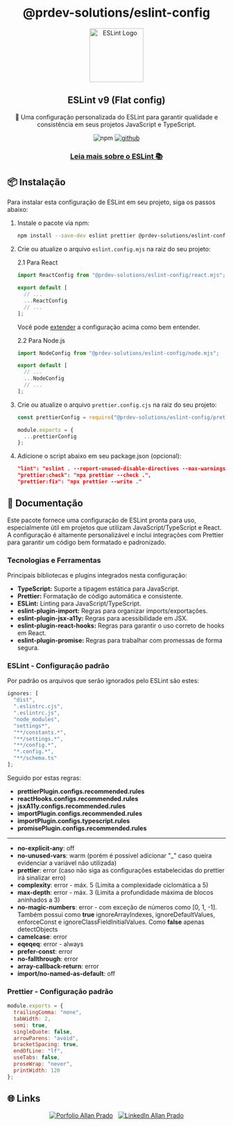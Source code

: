 <h1 align="center">@prdev-solutions/eslint-config</h1>

<p align="center">
  <img src="https://upload.wikimedia.org/wikipedia/commons/e/e3/ESLint_logo.svg" alt="ESLint Logo" width="124" height="124">
</p>

<h2 align="center">ESLint v9 (Flat config)</h2>

<p align="center"> 🚀 Uma configuração personalizada do ESLint para garantir qualidade e consistência em seus projetos JavaScript e TypeScript.</p>

<p align="center">
  <img alt="npm" src="https://img.shields.io/npm/v/@prdev-solutions/eslint-config?style=for-the-badge"/>
  <a href="https://github.com/LanPRD">
    <img alt='github' src="https://img.shields.io/badge/GitHub-100000?style=for-the-badge&logo=github&logoColor=white"/>
  </a>
</p>

<h3 align="center">
  <a href="https://eslint.org/docs/latest/user-guide/getting-started"> Leia mais sobre o ESLint 📚</a>
</h3>

<!-- INSTALLATION -->

## 📦 Instalação

Para instalar esta configuração de ESLint em seu projeto, siga os passos abaixo:

1. Instale o pacote via npm:

   ```bash
   npm install --save-dev eslint prettier @prdev-solutions/eslint-config
   ```

2. Crie ou atualize o arquivo `eslint.config.mjs` na raiz do seu projeto:

   2.1 Para React

   ```javascript
   import ReactConfig from "@prdev-solutions/eslint-config/react.mjs";

   export default [
     // ...
     ...ReactConfig
     // ...
   ];
   ```

   Você pode [extender](https://eslint.org/docs/latest/extend/shareable-configs#overriding-settings-from-shareable-configs) a configuração acima como bem entender.

   2.2 Para Node.js

   ```javascript
   import NodeConfig from "@prdev-solutions/eslint-config/node.mjs";

   export default [
     // ...
     ...NodeConfig
     // ...
   ];
   ```

3. Crie ou atualize o arquivo `prettier.config.cjs` na raiz do seu projeto:

   ```javascript
   const prettierConfig = require("@prdev-solutions/eslint-config/prettier.cjs");

   module.exports = {
     ...prettierConfig
   };
   ```

4. Adicione o script abaixo em seu package.json (opcional):

   ```json
   "lint": "eslint . --report-unused-disable-directives --max-warnings 0",
   "prettier:check": "npx prettier --check .",
   "prettier:fix": "npx prettier --write ."
   ```

<!-- DOCUMENTATION -->

## 📄 Documentação

Este pacote fornece uma configuração de ESLint pronta para uso, especialmente útil em projetos que utilizam JavaScript/TypeScript e React. A configuração é altamente personalizável e inclui integrações com Prettier para garantir um código bem formatado e padronizado.

### Tecnologias e Ferramentas

Principais bibliotecas e plugins integrados nesta configuração:

- **TypeScript:** Suporte a tipagem estática para JavaScript.
- **Prettier:** Formatação de código automática e consistente.
- **ESLint:** Linting para JavaScript/TypeScript.
- **eslint-plugin-import:** Regras para organizar imports/exportações.
- **eslint-plugin-jsx-a11y:** Regras para acessibilidade em JSX.
- **eslint-plugin-react-hooks:** Regras para garantir o uso correto de hooks em React.
- **eslint-plugin-promise:** Regras para trabalhar com promessas de forma segura.

### ESLint - Configuração padrão

Por padrão os arquivos que serão ignorados pelo ESLint são estes:

```javascript
ignores: [
  "dist",
  ".eslintrc.cjs",
  ".eslintrc.js",
  "node_modules",
  "settings*",
  "**/constants.*",
  "**/settings.*",
  "**/config.*",
  "*.config.*",
  "**/schema.ts"
];
```

Seguido por estas regras:

- **prettierPlugin.configs.recommended.rules**
- **reactHooks.configs.recommended.rules**
- **jsxA11y.configs.recommended.rules**
- **importPlugin.configs.recommended.rules**
- **importPlugin.configs.typescript.rules**
- **promisePlugin.configs.recommended.rules**

---

- **no-explicit-any**: off
- **no-unused-vars**: warm (porém é possível adicionar "\_" caso queira evidenciar a variável não utilizada)
- **prettier**: error (caso não siga as configurações estabelecidas do prettier irá sinalizar erro)
- **complexity**: error - máx. 5 (Limita a complexidade ciclomática a 5)
- **max-depth**: error - máx. 3 (Limita a profundidade máxima de blocos aninhados a 3)
- **no-magic-numbers**: error - com exceção de números como [0, 1, -1]. Também possui como **true** ignoreArrayIndexes, ignoreDefaultValues, enforceConst e ignoreClassFieldInitialValues. Como **false** apenas detectObjects
- **camelcase**: error
- **eqeqeq**: error - always
- **prefer-const**: error
- **no-fallthrough**: error
- **array-callback-return**: error
- **import/no-named-as-default**: off

### Prettier - Configuração padrão

```javascript
module.exports = {
  trailingComma: "none",
  tabWidth: 2,
  semi: true,
  singleQuote: false,
  arrowParens: "avoid",
  bracketSpacing: true,
  endOfLine: "lf",
  useTabs: false,
  proseWrap: "never",
  printWidth: 120
};
```

<!-- CONTACT -->

## 🌐 Links

<p align="center">
  <a href="https://portfolio.prdev.com.br/"><img src="https://img.shields.io/badge/Portfolio-255E63?style=for-the-badge&logo=About.me&logoColor=white" alt="Porfolio Allan Prado"/></a>&nbsp;&nbsp;
  <a href="https://www.linkedin.com/in/lanprd/"><img src="https://img.shields.io/badge/linkedin-%230077B5.svg?&style=for-the-badge&logo=linkedin&logoColor=white" alt="LinkedIn Allan Prado"/></a>
</p>
